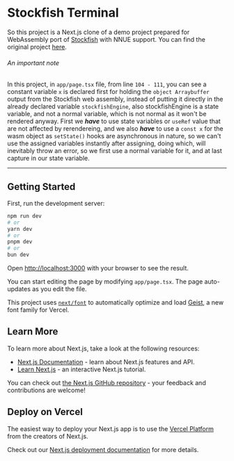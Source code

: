 # Stockfish Terminal
So this project is a Next.js clone of a demo project prepared for WebAssembly port of [Stockfish](https://github.com/official-stockfish/Stockfish) with NNUE support. You can find the original project [here](https://github.com/hi-ogawa/stockfish-nnue-wasm-demo/).

###### An important note

In this project, in `app/page.tsx` file, from line `104 - 111`, you can see a constant variable `x` is declared first for holding the `object Arraybuffer` output from the Stockfish web assembly, instead of putting it directly in the already declared variable `stockfishEngine`, also stockfishEngine is a state variable, and not a normal variable, which is not normal as it won't be rendered anyway. First we ***have*** to use state variables or `useRef` value that are not affected by rerendereing, and we also ***have*** to use a `const x` for the wasm object as `setState()` hooks are asynchronous in nature, so we can't use the assigned variables instantly after assigning, doing which, will inevitably throw an error, so we first use a normal variable for it, and at last capture in our state variable. 

---
## Getting Started

First, run the development server:

```bash
npm run dev
# or
yarn dev
# or
pnpm dev
# or
bun dev
```

Open [http://localhost:3000](http://localhost:3000) with your browser to see the result.

You can start editing the page by modifying `app/page.tsx`. The page auto-updates as you edit the file.

This project uses [`next/font`](https://nextjs.org/docs/app/building-your-application/optimizing/fonts) to automatically optimize and load [Geist](https://vercel.com/font), a new font family for Vercel.

## Learn More

To learn more about Next.js, take a look at the following resources:

- [Next.js Documentation](https://nextjs.org/docs) - learn about Next.js features and API.
- [Learn Next.js](https://nextjs.org/learn) - an interactive Next.js tutorial.

You can check out [the Next.js GitHub repository](https://github.com/vercel/next.js) - your feedback and contributions are welcome!

## Deploy on Vercel

The easiest way to deploy your Next.js app is to use the [Vercel Platform](https://vercel.com/new?utm_medium=default-template&filter=next.js&utm_source=create-next-app&utm_campaign=create-next-app-readme) from the creators of Next.js.

Check out our [Next.js deployment documentation](https://nextjs.org/docs/app/building-your-application/deploying) for more details.
